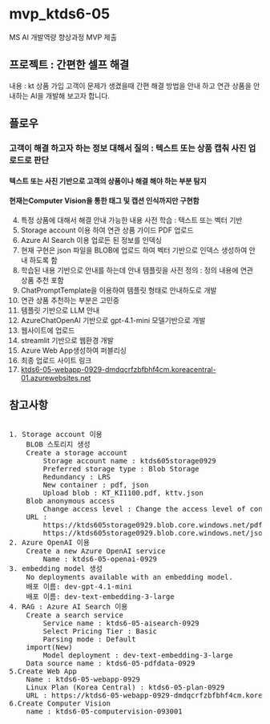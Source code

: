 # mvp_ktds6-05
MS AI 개발역량 향상과정 MVP 제출

## 프로젝트 : 간편한 셀프 해결
내용 : kt 상품 가입 고객이 문제가 생겼을때 간편 해결 방법을 안내 하고 연관 상품을 안내하는 AI을 개발해 보고자 합니다.

## 플로우
### 고객이 해결 하고자 하는 정보 대해서 질의 : 텍스트 또는 상품 캡춰 사진 업로드로 판단
#### 텍스트 또는 사진 기반으로 고객의 상품이나 해결 해야 하는 부분 탐지
#### 현재는Computer Vision을 통한 태그 및 캡션 인식까지만 구현함
4. 특정 상품에 대해서 해결 안내 가능한 내용 사전 학습 : 텍스트 또는 벡터 기반
5. Storage account 이용 하여 연관 상품 가이드 PDF 업로드
6. Azure AI Search 이용 업로든 된 정보를 인덱싱
7. 현재 구현은 json 파일을 BLOB에 업로드 하여 벡터 기반으로 인덱스 생성하여 안내 하도록 함
8. 학습된 내용 기반으로 안내를 하는데 안내 템플릿을 사전 정의 : 정의 내용에 연관 상품 추천 포함
9. ChatPromptTemplate을 이용하여 템플릿 형태로 안내하도로 개발
10. 연관 상품 추천하는 부분은 고민중
11. 템플릿 기반으로 LLM 안내
12. AzureChatOpenAI 기반으로 gpt-4.1-mini 모델기반으로 개발
13. 웹사이트에 업로드
14. streamlit 기반으로 웹환경 개발
15. Azure Web App생성하여 퍼블리싱
16. 최종 업로드 사이트 링크
17. <A href="https://ktds6-05-webapp-0929-dmdqcrfzbfbhf4cm.koreacentral-01.azurewebsites.net/" target="_blank">ktds6-05-webapp-0929-dmdqcrfzbfbhf4cm.koreacentral-01.azurewebsites.net</A>

## 참고사항
<PRE font-style="9pt">

1. Storage account 이용
	BLOB 스토리지 생성
	Create a storage account
		Storage account name : ktds605storage0929
		Preferred storage type : Blob Storage
		Redundancy : LRS
		New container : pdf, json
		Upload blob : KT_KI1100.pdf, kttv.json
	Blob anonymous access
		Change access level : Change the access level of container 'pdf'. => container
	URL :
		https://ktds605storage0929.blob.core.windows.net/pdf/KT_MAR4510C.pdf
		https://ktds605storage0929.blob.core.windows.net/json/kttv.json
2. Azure OpenAI 이용
	Create a new Azure OpenAI service
		Name : ktds6-05-openai-0929
3. embedding model 생성
	No deployments available with an embedding model.
	배포 이름: dev-gpt-4.1-mini
	배포 이름: dev-text-embedding-3-large
4. RAG : Azure AI Search 이용
	Create a search service
		Service name : ktds6-05-aisearch-0929
		Select Pricing Tier : Basic
		Parsing mode : Default
	import(New)
		Model deployment : dev-text-embedding-3-large
	Data source name : ktds6-05-pdfdata-0929
5.Create Web App
	Name : ktds6-05-webapp-0929
	Linux Plan (Korea Central) : ktds6-05-plan-0929
	URL : https://ktds6-05-webapp-0929-dmdqcrfzbfbhf4cm.koreacentral-01.azurewebsites.net/
6.Create Computer Vision
	name : ktds6-05-computervision-093001
</PRE>
